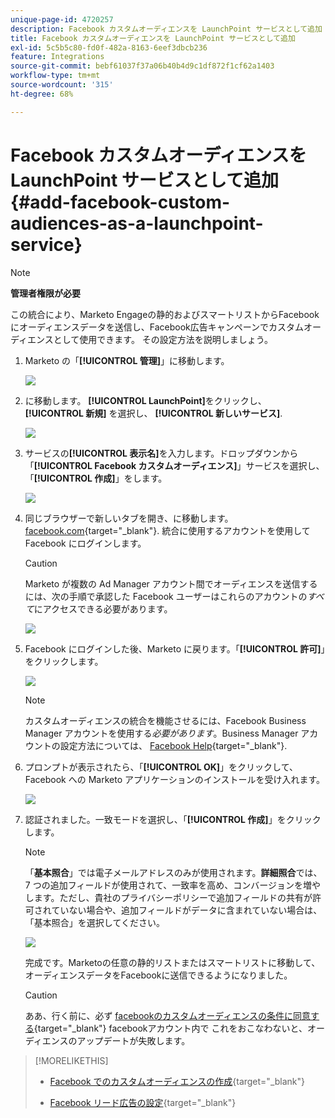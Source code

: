 ```yaml
---
unique-page-id: 4720257
description: Facebook カスタムオーディエンスを LaunchPoint サービスとして追加 - Marketo ドキュメント - 製品ドキュメント
title: Facebook カスタムオーディエンスを LaunchPoint サービスとして追加
exl-id: 5c5b5c80-fd0f-482a-8163-6eef3dbcb236
feature: Integrations
source-git-commit: bebf61037f37a06b40b4d9c1df872f1cf62a1403
workflow-type: tm+mt
source-wordcount: '315'
ht-degree: 68%

---
```


# Facebook カスタムオーディエンスを LaunchPoint サービスとして追加 {#add-facebook-custom-audiences-as-a-launchpoint-service}

>[!NOTE]
>
>**管理者権限が必要**

この統合により、Marketo Engageの静的およびスマートリストからFacebookにオーディエンスデータを送信し、Facebook広告キャンペーンでカスタムオーディエンスとして使用できます。 その設定方法を説明しましょう。

1. Marketo の「**[!UICONTROL 管理]**」に移動します。

   ![](assets/image2016-11-29-10-3a50-3a29.png)

1. に移動します。 **[!UICONTROL LaunchPoint]**&#x200B;をクリックし、 **[!UICONTROL 新規]** を選択し、 **[!UICONTROL 新しいサービス]**.

   ![](assets/image2016-11-29-10-3a51-3a11.png)

1. サービスの&#x200B;**[!UICONTROL 表示名]**&#x200B;を入力します。ドロップダウンから「**[!UICONTROL Facebook カスタムオーディエンス]**」サービスを選択し、「**[!UICONTROL 作成]**」をします。

   ![](assets/image2016-11-29-12-3a51-3a8.png)

1. 同じブラウザーで新しいタブを開き、に移動します。 [facebook.com](https://www.facebook.com/){target="_blank"}. 統合に使用するアカウントを使用して Facebook にログインします。

   >[!CAUTION]
   >
   >Marketo が複数の Ad Manager アカウント間でオーディエンスを送信するには、次の手順で承認した Facebook ユーザーはこれらのアカウントの&#x200B;*すべて*&#x200B;にアクセスできる必要があります。

   ![](assets/image2016-11-29-10-3a52-3a29.png)

1. Facebook にログインした後、Marketo に戻ります。「**[!UICONTROL 許可]**」をクリックします。

   ![](assets/fb-custom-authorize-hand.png)

   >[!NOTE]
   >
   >カスタムオーディエンスの統合を機能させるには、Facebook Business Manager アカウントを使用する&#x200B;_必要があります_。Business Manager アカウントの設定方法については、 [Facebook Help](https://www.facebook.com/business/help/1710077379203657){target="_blank"}.

1. プロンプトが表示されたら、「**[!UICONTROL OK]**」をクリックして、Facebook への Marketo アプリケーションのインストールを受け入れます。

   ![](assets/image2016-11-29-10-3a56-3a3.png)

1. 認証されました。一致モードを選択し、「**[!UICONTROL 作成]**」をクリックします。

   >[!NOTE]
   >
   >「**基本照合**」では電子メールアドレスのみが使用されます。**詳細照合**&#x200B;では、7 つの追加フィールドが使用されて、一致率を高め、コンバージョンを増やします。ただし、貴社のプライバシーポリシーで追加フィールドの共有が許可されていない場合や、追加フィールドがデータに含まれていない場合は、「基本照合」を選択してください。

   ![](assets/fb-custom-adv-matching-hands.png)

   完成です。Marketoの任意の静的リストまたはスマートリストに移動して、オーディエンスデータをFacebookに送信できるようになりました。

   >[!CAUTION]
   >
   >ああ、行く前に、必ず [facebookのカスタムオーディエンスの条件に同意する](https://www.facebook.com/ads/manage/customaudiences/tos.php){target="_blank"} facebookアカウント内で これをおこなわないと、オーディエンスのアップデートが失敗します。

>[!MORELIKETHIS]
>
>* [Facebook でのカスタムオーディエンスの作成](/help/marketo/product-docs/demand-generation/facebook/create-a-custom-audience-in-facebook.md){target="_blank"}
>
>* [Facebook リード広告の設定](/help/marketo/product-docs/demand-generation/facebook/set-up-facebook-lead-ads.md){target="_blank"}
